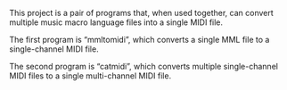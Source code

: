 This project is a pair of programs that, when used together, can convert multiple music macro language files into a single MIDI file.

The first program is “mmltomidi”, which converts a single MML file to a single-channel MIDI file.

The second program is “catmidi”, which converts multiple single-channel MIDI files to a single multi-channel MIDI file.
